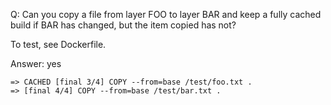 Q: Can you copy a file from layer FOO to layer BAR and keep a fully cached build if BAR has changed, but the item copied has not?

To test, see Dockerfile.

Answer: yes

```
=> CACHED [final 3/4] COPY --from=base /test/foo.txt .
=> [final 4/4] COPY --from=base /test/bar.txt .
```
